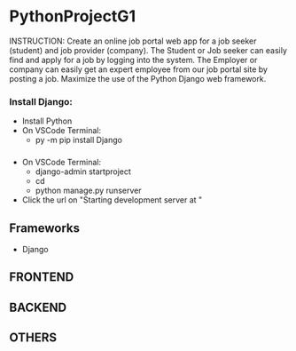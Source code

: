 # PythonProjectG1

INSTRUCTION: Create an online job portal web app for a job seeker (student) and job provider (company). The Student or Job seeker can easily find and apply for a job by logging into the system. The Employer or company can easily get an expert employee from our job portal site by posting a job. Maximize the use of the Python Django web framework.

### Install Django:
- Install Python
- On VSCode Terminal:
  - py -m pip install Django
### 
- On VSCode Terminal:
  - django-admin startproject <foldername>
  - cd <foldername>
  - python manage.py runserver
- Click the url on "Starting development server at <url>"
 
## Frameworks
 - Django

## FRONTEND

## BACKEND

## OTHERS
